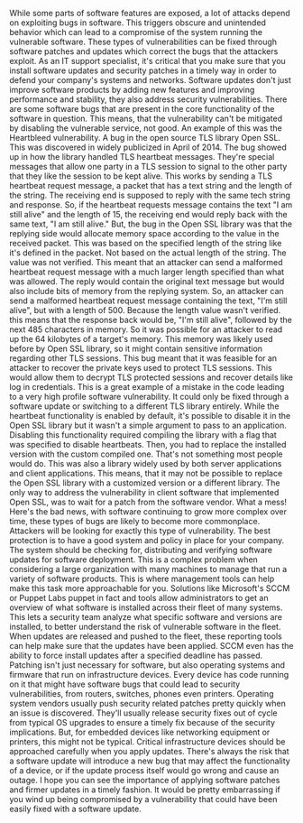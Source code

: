 While some parts of software features are exposed, a lot of attacks depend on exploiting bugs in software. This triggers obscure and unintended behavior which can lead to a compromise of the system running the vulnerable software. These types of vulnerabilities can be fixed through software patches and updates which correct the bugs that the attackers exploit. As an IT support specialist, it's critical that you make sure that you install software updates and security patches in a timely way in order to defend your company's systems and networks. Software updates don't just improve software products by adding new features and improving performance and stability, they also address security vulnerabilities. There are some software bugs that are present in the core functionality of the software in question. This means, that the vulnerability can't be mitigated by disabling the vulnerable service, not good. An example of this was the Heartbleed vulnerability. A bug in the open source TLS library Open SSL. This was discovered in widely publicized in April of 2014. The bug showed up in how the library handled TLS heartbeat messages. They're special messages that allow one party in a TLS session to signal to the other party that they like the session to be kept alive. This works by sending a TLS heartbeat request message, a packet that has a text string and the length of the string. The receiving end is supposed to reply with the same tech string and response. So, if the heartbeat requests message contains the text "I am still alive" and the length of 15, the receiving end would reply back with the same text, "I am still alive." But, the bug in the Open SSL library was that the replying side would allocate memory space according to the value in the received packet. This was based on the specified length of the string like it's defined in the packet. Not based on the actual length of the string. The value was not verified. This meant that an attacker can send a malformed heartbeat request message with a much larger length specified than what was allowed. The reply would contain the original text message but would also include bits of memory from the replying system. So, an attacker can send a malformed heartbeat request message containing the text, "I'm still alive", but with a length of 500. Because the length value wasn't verified. this means that the response back would be, "I'm still alive", followed by the next 485 characters in memory. So it was possible for an attacker to read up the 64 kilobytes of a target's memory. This memory was likely used before by Open SSL library, so it might contain sensitive information regarding other TLS sessions. This bug meant that it was feasible for an attacker to recover the private keys used to protect TLS sessions. This would allow them to decrypt TLS protected sessions and recover details like log in credentials. This is a great example of a mistake in the code leading to a very high profile software vulnerability. It could only be fixed through a software update or switching to a different TLS library entirely. While the heartbeat functionality is enabled by default, it's possible to disable it in the Open SSL library but it wasn't a simple argument to pass to an application. Disabling this functionality required compiling the library with a flag that was specified to disable heartbeats. Then, you had to replace the installed version with the custom compiled one. That's not something most people would do. This was also a library widely used by both server applications and client applications. This means, that it may not be possible to replace the Open SSL library with a customized version or a different library. The only way to address the vulnerability in client software that implemented Open SSL, was to wait for a patch from the software vendor. What a mess! Here's the bad news, with software continuing to grow more complex over time, these types of bugs are likely to become more commonplace. Attackers will be looking for exactly this type of vulnerability. The best protection is to have a good system and policy in place for your company. The system should be checking for, distributing and verifying software updates for software deployment. This is a complex problem when considering a large organization with many machines to manage that run a variety of software products. This is where management tools can help make this task more approachable for you. Solutions like Microsoft's SCCM or Puppet Labs puppet in fact and tools allow administrators to get an overview of what software is installed across their fleet of many systems. This lets a security team analyze what specific software and versions are installed, to better understand the risk of vulnerable software in the fleet. When updates are released and pushed to the fleet, these reporting tools can help make sure that the updates have been applied. SCCM even has the ability to force install updates after a specified deadline has passed. Patching isn't just necessary for software, but also operating systems and firmware that run on infrastructure devices. Every device has code running on it that might have software bugs that could lead to security vulnerabilities, from routers, switches, phones even printers. Operating system vendors usually push security related patches pretty quickly when an issue is discovered. They'll usually release security fixes out of cycle from typical OS upgrades to ensure a timely fix because of the security implications. But, for embedded devices like networking equipment or printers, this might not be typical. Critical infrastructure devices should be approached carefully when you apply updates. There's always the risk that a software update will introduce a new bug that may affect the functionality of a device, or if the update process itself would go wrong and cause an outage. I hope you can see the importance of applying software patches and firmer updates in a timely fashion. It would be pretty embarrassing if you wind up being compromised by a vulnerability that could have been easily fixed with a software update.
